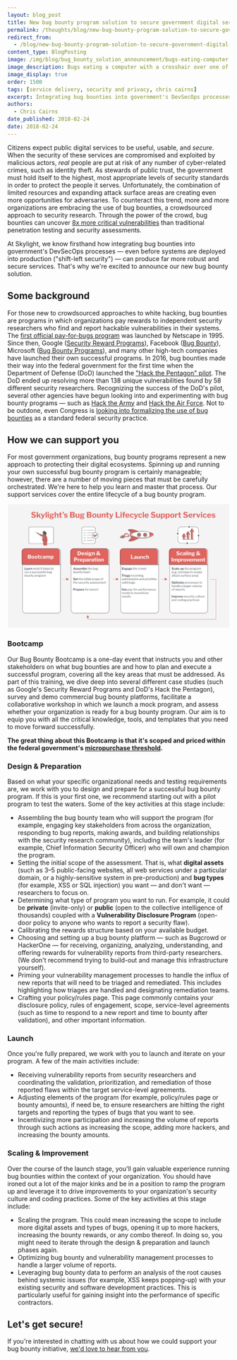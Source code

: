 ```yaml
---
layout: blog_post
title: New bug bounty program solution to secure government digital services
permalink: /thoughts/blog/new-bug-bounty-program-solution-to-secure-government-digital-services/
redirect_from:
  - /blog/new-bug-bounty-program-solution-to-secure-government-digital-services/
content_type: BlogPosting
image: /img/blog/bug_bounty_solution_announcement/bugs-eating-computer.svg
image_description: Bugs eating a computer with a crosshair over one of them, conveying the concept of a bug bounty.
image_display: true
order: 1500
tags: [service delivery, security and privacy, chris cairns]
excerpt: Integrating bug bounties into government's DevSecOps processes can produce far more robust and secure digital services. Here's a look at our new bug bounty solution.
authors:
  - Chris Cairns
date_published: 2018-02-24
date: 2018-02-24
---
```


Citizens expect public digital services to be useful, usable, and *secure*. When the security of these services are compromised and exploited by malicious actors, *real* people are put at risk of any number of cyber-related crimes, such as identity theft. As stewards of public trust, the government must hold itself to the highest, most appropriate levels of security standards in order to protect the people it serves. Unfortunately, the combination of limited resources and expanding attack surface areas are creating even more opportunities for adversaries. To counteract this trend, more and more organizations are embracing the use of bug bounties, a crowdsourced approach to security research. Through the power of the crowd, bug bounties can uncover <a href="https://www.bugcrowd.com/how-it-works/">8x more critical vulnerabilities</a> than traditional penetration testing and security assessments.

At Skylight, we know firsthand how integrating bug bounties into government's DevSecOps processes — even before systems are deployed into production ("shift-left security") — can produce far more robust and secure services. That's why we're excited to announce our new bug bounty solution.

## Some background

For those new to crowdsourced approaches to white hacking, bug bounties are programs in which organizations pay rewards to independent security researchers who find and report hackable vulnerabilities in their systems. The <a href="https://blog.cobalt.io/the-history-of-bug-bounty-programs-50def4dcaab3">first official pay-for-bugs program</a> was launched by Netscape in 1995. Since then, Google (<a href="https://www.google.com/about/appsecurity/programs-home/">Security Reward Programs</a>), Facebook (<a href="https://www.facebook.com/BugBounty/">Bug Bounty</a>), Microsoft (<a href="https://technet.microsoft.com/en-us/library/dn425036.aspx">Bug Bounty Programs</a>), and many other high-tech companies have launched their own successful programs. In 2016, bug bounties made their way into the federal government for the first time when the Department of Defense (DoD) launched the <a href="https://www.wired.com/story/hack-the-pentagon-bug-bounty-results/">"Hack the Pentagon" pilot</a>. The DoD ended up resolving more than 138 unique vulnerabilities found by 58 different security researchers. Recognizing the success of the DoD's pilot, several other agencies have begun looking into and experimenting with bug bounty programs — such as <a href="https://www.army.mil/article/178473/army_secretary_issues_challenge_with_hack_the_army_program">Hack the Army</a> and <a href="https://www.defense.gov/News/News-Releases/News-Release-View/Article/1164012/air-force-issues-challenge-to-hack-the-air-force/">Hack the Air Force</a>. Not to be outdone, even Congress is <a href="http://thehill.com/policy/cybersecurity/358231-lawmakers-look-to-bug-bounties-but-experts-warn-of-unexpected-workload">looking into formalizing the use of bug bounties</a> as a standard federal security practice.

## How we can support you

For most government organizations, bug bounty programs represent a new approach to protecting their digital ecosystems. Spinning up and running your own successful bug bounty program is certainly manageable; however, there are a number of moving pieces that must be carefully orchestrated. We're here to help you learn and master that process. Our support services cover the entire lifecycle of a bug bounty program.

![Four phases of Skylight's bug bounty lifecycle support services.](/img/blog/bug_bounty_solution_announcement/bug-bounty-services.svg)

### Bootcamp

Our Bug Bounty Bootcamp is a one-day event that instructs you and other stakeholders on what bug bounties are and how to plan and execute a successful program, covering all the key areas that must be addressed. As part of this training, we dive deep into several different case studies (such as Google's Security Reward Programs and DoD's Hack the Pentagon), survey and demo commercial bug bounty platforms, facilitate a collaborative workshop in which we launch a mock program, and assess whether your organization is ready for a bug bounty program. Our aim is to equip you with all the critical knowledge, tools, and templates that you need to move forward successfully.

**The great thing about this Bootcamp is that it's scoped and priced within the federal government's <a href="https://www.acquisition.gov/far/html/Subpart%2013_2.html">micropurchase threshold</a>.**

### Design & Preparation

Based on what your specific organizational needs and testing requirements are, we work with you to design and prepare for a successful bug bounty program. If this is your first one, we recommend starting out with a pilot program to test the waters. Some of the key activities at this stage include:

- Assembling the bug bounty team who will support the program (for example, engaging key stakeholders from across the organization, responding to bug reports, making awards, and building relationships with the security research community), including the team's leader (for example, Chief Information Security Officer) who will own and champion the program.
- Setting the initial scope of the assessment. That is, what **digital assets** (such as 3–5 public-facing websites, all web services under a particular domain, or a highly-sensitive system in pre-production) and **bug types** (for example, XSS or SQL injection) you want — and don't want — researchers to focus on.
- Determining what type of program you want to run. For example, it could be **private** (invite-only) or **public** (open to the collective intelligence of thousands) coupled with a **Vulnerability Disclosure Program** (open-door policy to anyone who wants to report a security flaw).
- Calibrating the rewards structure based on your available budget.
- Choosing and setting up a bug bounty platform — such as Bugcrowd or HackerOne — for receiving, organizing, analyzing, understanding, and offering rewards for vulnerability reports from third-party researchers. (We don't recommend trying to build-out and manage this infrastructure yourself).
- Priming your vulnerability management processes to handle the influx of new reports that will need to be triaged and remediated. This includes highlighting how triages are handled and designating remediation teams.
- Crafting your policy/rules page. This page commonly contains your disclosure policy, rules of engagement, scope, service-level agreements (such as time to respond to a new report and time to bounty after validation), and other important information.

### Launch

Once you're fully prepared, we work with you to launch and iterate on your program. A few of the main activities include:

- Receiving vulnerability reports from security researchers and coordinating the validation, prioritization, and remediation of those reported flaws within the target service-level agreements.
- Adjusting elements of the program (for example, policy/rules page or bounty amounts), if need be, to ensure researchers are hitting the right targets and reporting the types of bugs that you want to see.
- Incentivizing more participation and increasing the volume of reports through such actions as increasing the scope, adding more hackers, and increasing the bounty amounts.

### Scaling & Improvement

Over the course of the launch stage, you'll gain valuable experience running bug bounties within the context of your organization. You should have ironed out a lot of the major kinks and be in a position to ramp the program up and leverage it to drive improvements to your organization's security culture and coding practices. Some of the key activities at this stage include:

- Scaling the program. This could mean increasing the scope to include more digital assets and types of bugs, opening it up to more hackers, increasing the bounty rewards, or any combo thereof. In doing so, you might need to iterate through the design & preparation and launch phases again.
- Optimizing bug bounty and vulnerability management processes to handle a larger volume of reports.
- Leveraging bug bounty data to perform an analysis of the root causes behind systemic issues (for example, XSS keeps popping-up) with your existing security and software development practices. This is particularly useful for gaining insight into the performance of specific contractors.

## Let's get secure!

If you're interested in chatting with us about how we could support your bug bounty initiative, [we'd love to hear from you](/connect/contact/).
